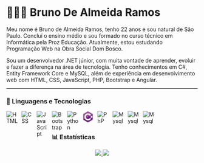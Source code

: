 # 👨🏽‍💻 Bruno De Almeida Ramos

Meu nome é Bruno de Almeida Ramos, tenho 22 anos e sou natural de São Paulo. Concluí o ensino médio e sou formado no curso técnico em Informática pela Proz Educação. Atualmente, estou estudando Programação Web na Obra Social Dom Bosco.

Sou um desenvolvedor .NET júnior, com muita vontade de aprender, evoluir e fazer a diferença na área de tecnologia. Tenho conhecimentos em C#, Entity Framework Core e MySQL, além de experiência em desenvolvimento web com HTML, CSS, JavaScript, PHP, Bootstrap e Angular.

---

### 🤖 Linguagens e Tecnologias

<img 
    align="left" 
    alt="HTML"
    title="HTML" 
    width="30px" 
    style="padding-right: 10px;" 
    src="https://cdn.jsdelivr.net/gh/devicons/devicon@latest/icons/html5/html5-original.svg" 
/>
<img 
    align="left" 
    alt="CSS" 
    title="CSS"
    width="30px" 
    style="padding-right: 10px;" 
    src="https://cdn.jsdelivr.net/gh/devicons/devicon@latest/icons/css3/css3-original.svg" 
/>
<img 
    align="left" 
    alt="JavaScript" 
    title="JavaScript"
    width="30px" 
    style="padding-right: 10px;" 
    src="https://cdn.jsdelivr.net/gh/devicons/devicon@latest/icons/javascript/javascript-original.svg" 
/>
<img 
    align="left" 
    alt="Bootstrap"
    title="Bootstrap" 
    width="30px" 
    style="padding-right: 10px;" 
    src="https://cdn.jsdelivr.net/gh/devicons/devicon@latest/icons/bootstrap/bootstrap-original.svg" 
/>
<img 
    align="left" 
    alt="Python" 
    title="Python"
    width="30px" 
    style="padding-right: 10px;" 
    src="https://cdn.jsdelivr.net/gh/devicons/devicon@latest/icons/python/python-original.svg" 
/>

<img 
    align="left" 
    alt="c#" 
    title="c#"
    width="30px" 
    style="padding-right: 10px;" 
    src="https://raw.githubusercontent.com/devicons/devicon/master/icons/csharp/csharp-original.svg"
/>

<img 
    align="left" 
    alt="PhP" 
    title="PhP"
    width="30px" 
    style="padding-right: 10px;" 
    src="https://cdn.jsdelivr.net/gh/devicons/devicon@latest/icons/php/php-original.svg"
/>

<img 
    align="left" 
    alt="Mysql" 
    title="Mysql"
    width="30px" 
    style="padding-right: 10px;" 
    src="https://cdn.jsdelivr.net/gh/devicons/devicon@latest/icons/mysql/mysql-original.svg"  
/>

<img 
    align="left" 
    alt="Mysql" 
    title="Mysql"
    width="30px" 
    style="padding-right: 10px;" 
    src="https://cdn.jsdelivr.net/gh/devicons/devicon@latest/icons/figma/figma-original.svg"
/>

<img 
    align="left" 
    alt="Mysql" 
    title="Mysql"
    width="30px" 
    style="padding-right: 10px;" 
    src="https://cdn.jsdelivr.net/gh/devicons/devicon@latest/icons/githubcodespaces/githubcodespaces-original.svg"
/>
         

       
     
<br/>
<br/>

### 📊 Estatísticas

<div  align="center" >

<div>
<a href="https://github.com/BrunoAlmeidaRamos">
<img loading="lazy" height="180em" src="https://github-readme-stats.vercel.app/api/top-langs/?username=BrunoAlmeidaRamos&layout=compact&langs_count=8&theme=dracula"/>
<img loading="lazy" height="180em" src="https://github-readme-stats.vercel.app/api?username=BrunoAlmeidaRamos&show_icons=true&theme=dracula&include_all_commits=true&count_private=true"/>
</div>

</div>
